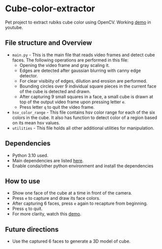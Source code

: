 # Cube-color-extractor
Pet project to extract rubiks cube color using OpenCV. Working [demo](https://youtu.be/lPK9oIrQoyA) in youtube.

## File structure and Overview
- `main.py` - This is the main file that reads video frames and detect cube faces. The following operations are performed in this file:
    - Opening the video frame and gray scaling it.
    - Edges are detected after gaussian blurring with canny edge detector.
    - For clear visibiity of edges, dilution and erosion are performed.
    - Bounding circles over 9 individual square pieces in the current face of the cube is detected and drawn.
    - After capturing 9 small squares in a face, a small cube is drawn at top of the output video frame upon pressing letter `e`.
    - Press letter `q` to quit the video frame. 
- `hsv_color_range` - This file contains hsv color range for each of the six colors in the cube. It also has function to detect color of a region based on its mean hsv values.
- `utilities` - This file holds all other additional utilities for manipulation.

## Dependencies
- Python 3.10 used.
- Main dependencies are listed [here](requirements1.txt).
- Enable conda/other python environment and install the dependencies

## How to use
- Show one face of the cube at a time in front of the camera.
- Press `e` to capture and draw its face colors.
- After capturing 6 faces, press `e` again to recapture from beginning.
- Press `q` to quit.
- For more clarity, watch this [demo](https://youtu.be/lPK9oIrQoyA).

## Future directions
- Use the captured 6 faces to generate a 3D model of cube.
